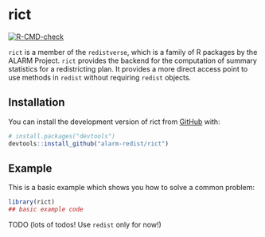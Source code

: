 
<!-- README.md is generated from README.Rmd. Please edit that file -->

# rict

<!-- badges: start -->

[![R-CMD-check](https://github.com/alarm-redist/rict/workflows/R-CMD-check/badge.svg)](https://github.com/alarm-redist/rict/actions)
<!-- badges: end -->

`rict` is a member of the `redistverse`, which is a family of R packages
by the ALARM Project. `rict` provides the backend for the computation of
summary statistics for a redistricting plan. It provides a more direct
access point to use methods in `redist` without requiring `redist`
objects.

## Installation

You can install the development version of rict from
[GitHub](https://github.com/) with:

``` r
# install.packages("devtools")
devtools::install_github("alarm-redist/rict")
```

## Example

This is a basic example which shows you how to solve a common problem:

``` r
library(rict)
## basic example code
```

TODO (lots of todos! Use `redist` only for now!)
